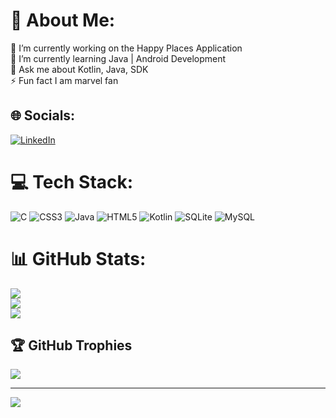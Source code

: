 # 💫 About Me:
🔭 I’m currently working on the Happy Places Application<br>🌱 I’m currently learning Java | Android Development<br>💬 Ask me about Kotlin, Java, SDK <br>⚡ Fun fact I am marvel fan 


## 🌐 Socials:
[![LinkedIn](https://img.shields.io/badge/LinkedIn-%230077B5.svg?logo=linkedin&logoColor=white)](https://linkedin.com/in/abhishek-singh-74a7b8218) 

# 💻 Tech Stack:
![C](https://img.shields.io/badge/c-%2300599C.svg?style=plastic&logo=c&logoColor=white) ![CSS3](https://img.shields.io/badge/css3-%231572B6.svg?style=plastic&logo=css3&logoColor=white) ![Java](https://img.shields.io/badge/java-%23ED8B00.svg?style=plastic&logo=java&logoColor=white) ![HTML5](https://img.shields.io/badge/html5-%23E34F26.svg?style=plastic&logo=html5&logoColor=white) ![Kotlin](https://img.shields.io/badge/kotlin-%230095D5.svg?style=plastic&logo=kotlin&logoColor=white) ![SQLite](https://img.shields.io/badge/sqlite-%2307405e.svg?style=plastic&logo=sqlite&logoColor=white) ![MySQL](https://img.shields.io/badge/mysql-%2300f.svg?style=plastic&logo=mysql&logoColor=white)
# 📊 GitHub Stats:
![](https://github-readme-stats.vercel.app/api?username=abhii2002&theme=radical&hide_border=false&include_all_commits=true&count_private=true)<br/>
![](https://github-readme-streak-stats.herokuapp.com/?user=abhii2002&theme=radical&hide_border=false)<br/>
![](https://github-readme-stats.vercel.app/api/top-langs/?username=abhii2002&theme=radical&hide_border=false&include_all_commits=true&count_private=true&layout=compact)

## 🏆 GitHub Trophies
![](https://github-profile-trophy.vercel.app/?username=abhii2002&theme=radical&no-frame=false&no-bg=true&margin-w=4)

---
[![](https://visitcount.itsvg.in/api?id=abhii2002&icon=0&color=0)](https://visitcount.itsvg.in)

<!-- Proudly created with GPRM ( https://gprm.itsvg.in ) -->
